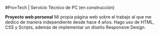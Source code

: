 #Pro•Tech | Servicio Técnico de PC (en construcción)

<b>Proyecto web personal</b>
Mi propia página web sobre el trabajo al que me dedico de manera independiente desde hace 4 años. Hago uso de HTML, CSS y Scripts, además de implementar un diseño Responsive Design.
